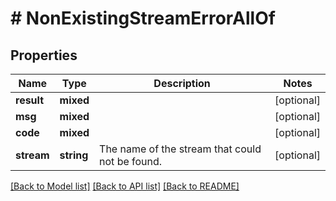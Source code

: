 # # NonExistingStreamErrorAllOf

## Properties

Name | Type | Description | Notes
------------ | ------------- | ------------- | -------------
**result** | **mixed** |  | [optional]
**msg** | **mixed** |  | [optional]
**code** | **mixed** |  | [optional]
**stream** | **string** | The name of the stream that could not be found. | [optional]

[[Back to Model list]](../../README.md#models) [[Back to API list]](../../README.md#endpoints) [[Back to README]](../../README.md)
